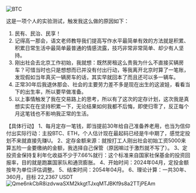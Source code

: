 ![BTC](https://github.com/BTC2054/BTC2054.github.io/assets/90368994/6532cbb7-d466-4b4a-8a08-895f0ef769bf)

这是一项个人的实验测试，触发我这么做的原因如下：

1. 民有、民治、民享！
2. 记得高一那会，语文老师教导我们提高写作水平最简单有效的方法就是积累、积累日常生活中最简单最普通的情感流露，技巧非常非常简单、却少有人坚持。
3. 刚出社会去北京工作初始，我就想：既然房租这么贵我为什么不直接买辆房车？可惜当时也只是想想而已并没有付出行动，等我离开北京时算了一笔账，发现假如当年真买一辆房车的话，其实早就回本了而且还可以多一辆车。
4. 正常30年后我退休那会、社会的主要劳力差不多是现在出生的这波娃，看看当下的出生率，所以要早做准备。
5. 以上事情触发了我在交易路上的思考，所以有了这次的定存计划，这次我是真想实实在在坚持积累一下，无论结果如何我都不后悔，即使归零了，反正每个月这笔钱也不影响我正常的生活。

【具体行动】
     1、每月定存一笔钱，即当提前30年给自己准备养老用，也当为信仰付出实际行动：主投BTC、ETH，个人估计现在最起码已经是牛中期了，感觉定投划不来就直接先赚U。
     2、定存金额来源：就按打工人刚出社会初始工资5000来算五险一金要缴纳的金额，我选择自己保管（原因嘛过于激烈就不写了）。
     3、定投资金保持复利年化收益不少于7.66%就行：这个标准来自国家社保基金的投资回报率，目的就是跑赢国家队和通货膨胀。
     4、开始时间：2024年04月，定投金额按年为单位评估调整。
     5、结束时间：2054年04月。
     6、理论计算：一共30年、360月，目标 22,2367 USDT
![Qme6nkCbR8izdvwaSXM2kkgtTJxqMTJBKf9s8a2TTjPEAm](https://github.com/BTC2054/BTC2054.github.io/assets/90368994/6509d365-b5c5-4588-9df6-d7d4bfab7676)

<!-- ##{"timestamp":1711591200}## -->
